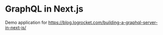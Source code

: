 # GraphQL in Next.js

Demo application for https://blog.logrocket.com/building-a-graphql-server-in-next-js/
